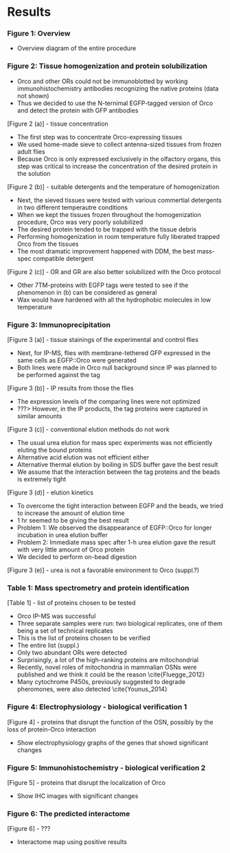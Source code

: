 # Results

### Figure 1: Overview
* Overview diagram of the entire procedure

### Figure 2: Tissue homogenization and protein solubilization
* Orco and other ORs could not be immunoblotted by working immunohistochemistry antibodies recognizing the native proteins (data not shown)
* Thus we decided to use the N-ternimal EGFP-tagged version of Orco and detect the protein with GFP antibodies

[Figure 2 (a)] - tissue concentration
* The first step was to concentrate Orco-expressing tissues
* We used home-made sieve to collect antenna-sized tissues from frozen adult flies
* Because Orco is only expressed exclusively in the olfactory organs, this step was critical to increase the concentration of the desired protein in the solution

[Figure 2 (b)] - suitable detergents and the temperature of homogenization
* Next, the sieved tissues were tested with various commertial detergents in two different temperautre conditions
* When we kept the tissues frozen throughout the homogenization procedure, Orco was very poorly solubilized
* The desired protein tended to be trapped with the tissue debris
* Performing homogenization in room temperature fully liberated trapped Orco from the tissues
* The most dramatic improvement happened with DDM, the best mass-spec compatible detergent

[Figure 2 (c)] - OR and GR are also better solubilized with the Orco protocol
* Other 7TM-proteins with EGFP tags were tested to see if the phenomenon in (b) can be considered as general
* Wax would have hardened with all the hydrophobic molecules in low temperature

### Figure 3: Immunoprecipitation
[Figure 3 (a)] - tissue stainings of the experimental and control flies
* Next, for IP-MS, flies with membrane-tethered GFP expressed in the same cells as EGFP::Orco were generated
* Both lines were made in Orco null background since IP was planned to be performed against the tag

[Figure 3 (b)] - IP results from those the flies
* The expression levels of the comparing lines were not optimized
* ???> However, in the IP products, the tag proteins were captured in similar amounts

[Figure 3 (c)] - conventional elution methods do not work
* The usual urea elution for mass spec experiments was not efficiently eluting the bound proteins
* Alternative acid elution was not efficient either
* Alternative thermal elution by boiling in SDS buffer gave the best result
* We assume that the interaction between the tag proteins and the beads is extremely tight 

[Figure 3 (d)] - elution kinetics
* To overcome the tight interaction between EGFP and the beads, we tried to increase the amount of elution time
* 1 hr seemed to be giving the best result
* Problem 1: We observed the disappearance of EGFP::Orco for longer incubation in urea elution buffer
* Problem 2: Immediate mass spec after 1-h urea elution gave the result with very little amount of Orco protein
* We decided to perform on-bead digestion

[Figure 3 (e)] - urea is not a favorable environment to Orco (suppl.?)

### Table 1: Mass spectrometry and protein identification 
[Table 1] - list of proteins chosen to be tested
* Orco IP-MS was successful
* Three separate samples were run: two biological replicates, one of them being a set of technical replicates
* This is the list of proteins chosen to be verified
* The entire list (suppl.)
* Only two abundant ORs were detected
* Surprisingly, a lot of the high-ranking proteins are mitochondrial 
* Recently, novel roles of mitochondria in mammalian OSNs were published and we think it could be the reason \cite{Fluegge_2012}
* Many cytochrome P450s, previously suggested to degrade pheromones, were also detected \cite{Younus_2014}

### Figure 4: Electrophysiology - biological verification 1 
[Figure 4] - proteins that disrupt the function of the OSN, possibly by the loss of protein-Orco interaction
* Show electrophysiology graphs of the genes that showd significant changes

### Figure 5: Immunohistochemistry - biological verification 2 
[Figure 5] - proteins that disrupt the localization of Orco
* Show IHC images with significant changes

### Figure 6: The predicted interactome 
[Figure 6] - ???
* Interactome map using positive results